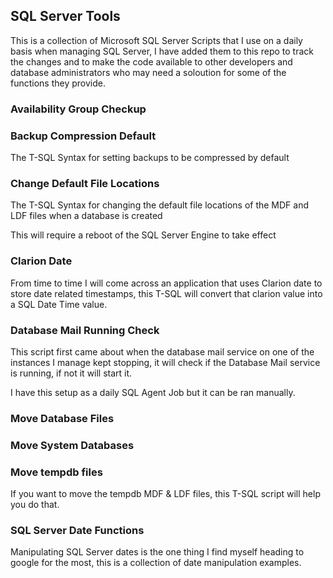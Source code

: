 SQL Server Tools
-----------------

This is a collection of Microsoft SQL Server Scripts that I use on a daily basis when managing SQL Server, I have added them to this repo to track the changes and to make the code available to other developers and database administrators who may need a soloution for some of the functions they provide. 

### Availability Group Checkup ###

### Backup Compression Default ###

The T-SQL Syntax for setting backups to be compressed by default

### Change Default File Locations ###

The T-SQL Syntax for changing the default file locations of the MDF and LDF files when a database is created

This will require a reboot of the SQL Server Engine to take effect

### Clarion Date ###

From time to time I will come across an application that uses Clarion date to store date related timestamps, this T-SQL will convert that clarion value into a SQL Date Time value.

### Database Mail Running Check ###

This script first came about when the database mail service on one of the instances I manage kept stopping, it will check if the Database Mail service is running, if not it will start it. 

I have this setup as a daily SQL Agent Job but it can be ran manually. 

### Move Database Files ###

### Move System Databases ###

### Move tempdb files ###

If you want to move the tempdb MDF & LDF files, this T-SQL script will help you do that.

### SQL Server Date Functions ###

Manipulating SQL Server dates is the one thing I find myself heading to google for the most, this is a collection of date manipulation examples.
